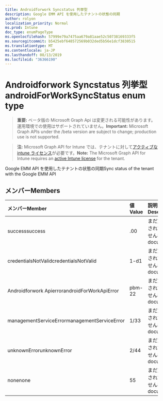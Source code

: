 ```yaml
---
title: Androidforwork Syncstatus 列挙型
description: Google EMM API を使用したテナントの状態の同期
author: rolyon
localization_priority: Normal
ms.prod: Intune
doc_type: enumPageType
ms.openlocfilehash: 57999e79a7475aa679a81aae52c50738169333f5
ms.sourcegitcommit: b5425ebf648572569b032ded5b56e1dcf3830515
ms.translationtype: MT
ms.contentlocale: ja-JP
ms.lasthandoff: 08/13/2019
ms.locfileid: "36366190"
---
```

# <a name="androidforworksyncstatus-enum-type"></a><span data-ttu-id="a0e8a-103">Androidforwork Syncstatus 列挙型</span><span class="sxs-lookup"><span data-stu-id="a0e8a-103">androidForWorkSyncStatus enum type</span></span>

> <span data-ttu-id="a0e8a-104">**重要:** ベータ版の Microsoft Graph Api は変更される可能性があります。運用環境での使用はサポートされていません。</span><span class="sxs-lookup"><span data-stu-id="a0e8a-104">**Important:** Microsoft Graph APIs under the /beta version are subject to change; production use is not supported.</span></span>

> <span data-ttu-id="a0e8a-105">**注:** Microsoft Graph API for Intune では、テナントに対して[アクティブな intune ライセンス](https://go.microsoft.com/fwlink/?linkid=839381)が必要です。</span><span class="sxs-lookup"><span data-stu-id="a0e8a-105">**Note:** The Microsoft Graph API for Intune requires an [active Intune license](https://go.microsoft.com/fwlink/?linkid=839381) for the tenant.</span></span>

<span data-ttu-id="a0e8a-106">Google EMM API を使用したテナントの状態の同期</span><span class="sxs-lookup"><span data-stu-id="a0e8a-106">Sync status of the tenant with the Google EMM API</span></span>

## <a name="members"></a><span data-ttu-id="a0e8a-107">メンバー</span><span class="sxs-lookup"><span data-stu-id="a0e8a-107">Members</span></span>
|<span data-ttu-id="a0e8a-108">メンバー</span><span class="sxs-lookup"><span data-stu-id="a0e8a-108">Member</span></span>|<span data-ttu-id="a0e8a-109">値</span><span class="sxs-lookup"><span data-stu-id="a0e8a-109">Value</span></span>|<span data-ttu-id="a0e8a-110">説明</span><span class="sxs-lookup"><span data-stu-id="a0e8a-110">Description</span></span>|
|:---|:---|:---|
|<span data-ttu-id="a0e8a-111">success</span><span class="sxs-lookup"><span data-stu-id="a0e8a-111">success</span></span>|<span data-ttu-id="a0e8a-112">.0</span><span class="sxs-lookup"><span data-stu-id="a0e8a-112">0</span></span>|<span data-ttu-id="a0e8a-113">まだ文書化されていません</span><span class="sxs-lookup"><span data-stu-id="a0e8a-113">Not yet documented</span></span>|
|<span data-ttu-id="a0e8a-114">credentialsNotValid</span><span class="sxs-lookup"><span data-stu-id="a0e8a-114">credentialsNotValid</span></span>|<span data-ttu-id="a0e8a-115">1-d</span><span class="sxs-lookup"><span data-stu-id="a0e8a-115">1</span></span>|<span data-ttu-id="a0e8a-116">まだ文書化されていません</span><span class="sxs-lookup"><span data-stu-id="a0e8a-116">Not yet documented</span></span>|
|<span data-ttu-id="a0e8a-117">Androidforwork Apierror</span><span class="sxs-lookup"><span data-stu-id="a0e8a-117">androidForWorkApiError</span></span>|<span data-ttu-id="a0e8a-118">pbm-2</span><span class="sxs-lookup"><span data-stu-id="a0e8a-118">2</span></span>|<span data-ttu-id="a0e8a-119">まだ文書化されていません</span><span class="sxs-lookup"><span data-stu-id="a0e8a-119">Not yet documented</span></span>|
|<span data-ttu-id="a0e8a-120">managementServiceError</span><span class="sxs-lookup"><span data-stu-id="a0e8a-120">managementServiceError</span></span>|<span data-ttu-id="a0e8a-121">1/3</span><span class="sxs-lookup"><span data-stu-id="a0e8a-121">3</span></span>|<span data-ttu-id="a0e8a-122">まだ文書化されていません</span><span class="sxs-lookup"><span data-stu-id="a0e8a-122">Not yet documented</span></span>|
|<span data-ttu-id="a0e8a-123">unknownError</span><span class="sxs-lookup"><span data-stu-id="a0e8a-123">unknownError</span></span>|<span data-ttu-id="a0e8a-124">2/4</span><span class="sxs-lookup"><span data-stu-id="a0e8a-124">4</span></span>|<span data-ttu-id="a0e8a-125">まだ文書化されていません</span><span class="sxs-lookup"><span data-stu-id="a0e8a-125">Not yet documented</span></span>|
|<span data-ttu-id="a0e8a-126">none</span><span class="sxs-lookup"><span data-stu-id="a0e8a-126">none</span></span>|<span data-ttu-id="a0e8a-127">5</span><span class="sxs-lookup"><span data-stu-id="a0e8a-127">5</span></span>|<span data-ttu-id="a0e8a-128">まだ文書化されていません</span><span class="sxs-lookup"><span data-stu-id="a0e8a-128">Not yet documented</span></span>|




